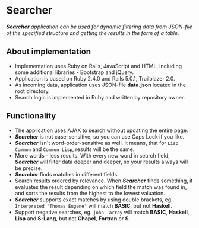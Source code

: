 # Searcher

_**Searcher** application can be used for dynamic filtering data from JSON-file 
of the specified structure and getting the results in the form of a table._

## About implementation

* Implementation uses Ruby on Rails, JavaScript and HTML, including some 
additional libraries - Bootstrap and jQuery.
* Application is based on Ruby 2.4.0 and Rails 5.0.1, Trailblazer 2.0.
* As incoming data, application uses JSON-file **data.json** located in the 
root directory.
* Search logic is implemented in Ruby and written by repository owner.

## Functionality

* The application uses AJAX to search without updating the entire page.
* **_Searcher_** is not case-sensitive, so you can use Caps Lock if you like.
* **_Searcher_** isn't word-order-sensitive as well. It means, that for `Lisp 
Common` and `Common Lisp`, results will be the same.
* More words - less results. With every new word in search field, 
**_Searcher_** will filter data deeper and deeper, so your results always 
will be precise.
* **_Searcher_** finds matches in different fields.
* Search results ordered by relevance. When **_Searcher_** finds something, it 
evaluates the result depending on which field the match was found in, and 
sorts the results from the highest to the lowest valuation.
* **_Searcher_** supports exact matches by using double brackets, eg. 
`Interpreted "Thomas Eugene"` will match **BASIC**, but not **Haskell**.
* Support negative searches, eg. `john -array` will match **BASIC**, 
**Haskell**, **Lisp** and **S-Lang**, but not **Chapel**, **Fortran** or **S**.

